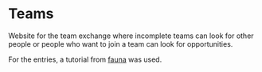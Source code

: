 # Teams 

Website for the team exchange where incomplete teams can look for other people 
or people who want to join a team can look for opportunities.

For the entries, a tutorial from [fauna](https://fauna.com) was used.
